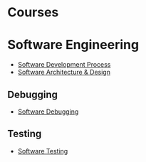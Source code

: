 # Courses

# Software Engineering
- [Software Development Process](https://www.udacity.com/course/software-development-process--ud805)
- [Software Architecture & Design](https://www.udacity.com/course/software-architecture-design--ud821)

## Debugging
- [Software Debugging](https://www.udacity.com/course/software-debugging--cs259)

## Testing
- [Software Testing](https://www.udacity.com/course/software-testing--cs258)
